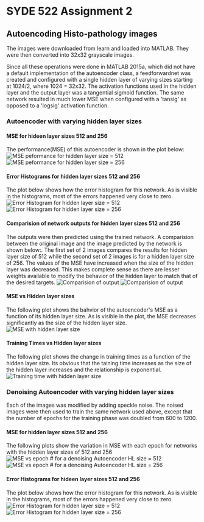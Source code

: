 # SYDE 522 Assignment 2
## Autoencoding Histo-pathology images
The images were downloaded from learn and loaded into MATLAB. They were then converted into 32x32 grayscale images. 

Since all these operations were done in MATLAB 2015a, which did not have a default implementation of the autoencoder class, a feedforwardnet was created and configured with a single hidden layer of varying sizes starting at 1024/2, where 1024 = 32x32. The activation functions used in the hidden layer and the output layer was a tangential sigmoid function. The same network resulted in much lower MSE when configured with a 'tansig' as opposed to a 'logsig' activation function.
### Autoencoder with varying hidden layer sizes

#### MSE for hideen layer sizes 512 and 256
The performance(MSE) of this autoencoder is shown in the plot below:
![MSE peformance for hidden layer size = 512](hl_512_mse.png)
![MSE peformance for hidden layer size = 256](hl_256_mse.png)

#### Error Histograms for hidden layer sizes 512 and 256
The plot below shows how the error histogram for this network. As is visible in the histograms, most of the errors happened very close to zero.
![Error Histogram for hidden layer size = 512](hl_512_error.png)
![Error Histogram for hidden layer size = 256](hl_256_error.png)

#### Comparision of network outputs for hidden layer sizes 512 and 256
The outputs were then predicted using the trained network. A comparision between the original image and the image predicted by the network is shown below:. The first set of 2 images compares the results for hidden layer size of 512 while the second set of 2 images is for a hidden layer size of 256. The values of the MSE have increased when the size of the hidden layer was decreased. This makes complete sense as there are lesser weights available to modify the behavior of the hidden layer to match that of the desired targets.
![Comparision of output](hl_512_out_in.png)
![Comparision of output](hl_256_out_in.png)

#### MSE vs Hidden layer sizes
The following plot shows the bahvior of the autoencoder's MSE as a function of its hidden layer size. As is visible in the plot, the MSE decreases significantly as the size of the hidden layer size.
![MSE with hidden layer size](mse_vs_hl.png)

#### Training Times vs Hidden layer sizes
The following plot shows the change in training times as a function of the hidden layer size. Its obvious that the taining time increases as the size of the hidden layer increases and the relationship is exponential.
![Training time with hidden layer size](time_vs_hl.png)

### Denoising Autoencoder with varying hidden layer sizes
Each of the images was modified by adding speckle noise. The noised images were then used to train the same network used above, except that the number of epochs for the training phase was doubled from 600 to 1200. 

#### MSE for hidden layer sizes 512 and 256
The following plots show the variation in MSE with each epoch for networks with the hidden layer sizes of 512 and 256
![MSE vs epoch # for a denoising Autoencoder HL size = 512](noise_hl_512_mse.png)
![MSE vs epoch # for a denoising Autoencoder HL size = 256](noise_hl_256_mse.png)

#### Error Histograms for hideen layer sizes 512 and 256
The plot below shows how the error histogram for this network. As is visible in the histograms, most of the errors happened very close to zero.
![Error Histogram for hidden layer size = 512](noise_hl_512_error.png)
![Error Histogram for hidden layer size = 256](noise_hl_256_error.png)
